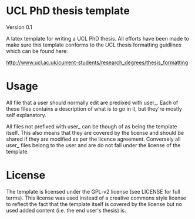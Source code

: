 UCL PhD thesis template
=======================

Version 0.1

A latex template for writing a UCL PhD thesis.  All efforts have been made to
make sure this template conforms to the UCL thesis formatting guidlines which
can be found here:

http://www.ucl.ac.uk/current-students/research_degrees/thesis_formatting

Usage
=====

All file that a user should normally edit are predixed with user_.  Each of
these files contains a description of what is to go in it, but they're mostly
self explanatory.

All files not prefixed with user_ can be though of as being the template
itself.  This also means that they are covered by the license and should be
shared if they are modified as per the licence agreement.  Conversely all user_
files belong to the user and are do not fall under the license of the template.

License
=======

The template is licensed under the GPL-v2 license (see LICENSE for full terms).
This license was used instead of a creative commons style license to reflect
the fact that the template itself is covered by the license but no used added
content (i.e. the end user's thesis) is.
